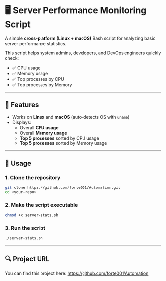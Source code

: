 # 🖥️ Server Performance Monitoring Script

A simple **cross-platform (Linux + macOS)** Bash script for analyzing basic server performance statistics.  

This script helps system admins, developers, and DevOps engineers quickly check:
- ✅ CPU usage  
- ✅ Memory usage  
- ✅ Top processes by CPU  
- ✅ Top processes by Memory  

---

## 📌 Features
- Works on **Linux** and **macOS** (auto-detects OS with `uname`)
- Displays:
  - Overall **CPU usage**
  - Overall **Memory usage**
  - **Top 5 processes** sorted by CPU usage
  - **Top 5 processes** sorted by Memory usage

---

## 🚀 Usage

### 1. Clone the repository
```bash
git clone https://github.com/forte001/Automation.git
cd <your-repo>
```

### 2. Make the script executable
```bash
chmod +x server-stats.sh
```
### 3. Run the script
```bash
./server-stats.sh
```


---
## 🔍 Project URL

You can find this project here: https://github.com/forte001/Automation